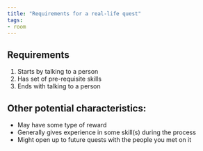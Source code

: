 ```yaml
---
title: "Requirements for a real-life quest"
tags: 
- room
---
```


## Requirements
1. Starts by talking to a person
2. Has set of pre-requisite skills
3. Ends with talking to a person

## Other potential characteristics:
- May have some type of reward
- Generally gives experience in some skill(s) during the process
- Might open up to future quests with the people you met on it
